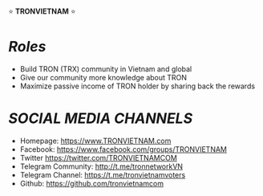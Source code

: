 ⭐️ **TRONVIETNAM** ⭐️


# *Roles*
- Build TRON (TRX) community in Vietnam and global
- Give our community more knowledge about TRON
- Maximize passive income of TRON holder by sharing back the rewards

# *SOCIAL MEDIA CHANNELS*
- Homepage: https://www.TRONVIETNAM.com   
- Facebook:  https://www.facebook.com/groups/TRONVIETNAM 
- Twitter https://twitter.com/TRONVIETNAMCOM 
- Telegram Community: http://t.me/tronnetworkVN 
- Telegram Channel: https://t.me/tronvietnamvoters
- Github: https://github.com/tronvietnamcom
